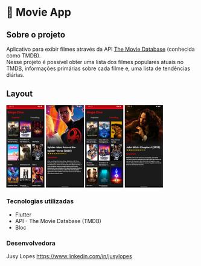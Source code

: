 # 🎥 Movie App
## Sobre o projeto

Aplicativo para exibir filmes através da API [The Movie Database](https://www.themoviedb.org/documentation/api?language=pt-BR) (conhecida como TMDB). 
<br>Nesse projeto é possível obter uma lista dos filmes populares atuais no TMDB, informações primárias sobre cada filme e, 
uma lista de tendências diárias.</br>


## Layout 
<p>
<img src="screenshots/Screenshot_1.png" width="20%">
<img src="screenshots/Screenshot_2.png" width="20%">
<img src="screenshots/Screenshot_3.png" width="20%">
<img src="screenshots/Screenshot_4.png" width="20%">
</p>


### Tecnologias utilizadas

* Flutter
* API - The Movie Database (TMDB)
* Bloc


### Desenvolvedora

Jusy Lopes
https://www.linkedin.com/in/jusylopes
